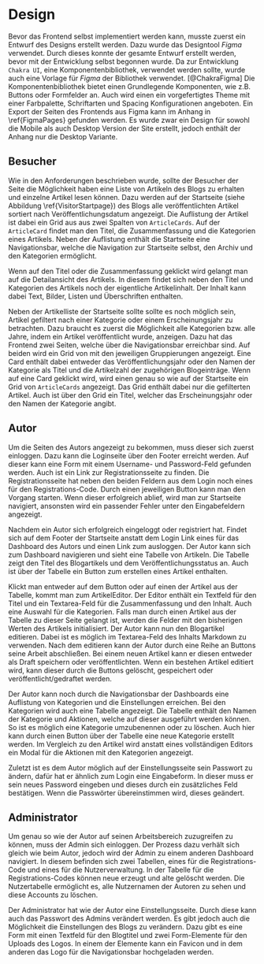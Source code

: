 # Design

Bevor das Frontend selbst implementiert werden kann, musste zuerst ein Entwurf
des Designs erstellt werden. Dazu wurde das Designtool _Figma_ verwendet.
Durch dieses konnte der gesamte Entwurf erstellt werden, bevor mit der Entwicklung
selbst begonnen wurde. Da zur Entwicklung `Chakra UI`, eine Komponentenbibliothek,
verwendet werden sollte, wurde auch eine Vorlage für _Figma_ der Bibliothek verwendet. [@ChakraFigma]
Die Komponentenbibliothek bietet einen Grundlegende Komponenten, wie z.B. Buttons oder Formfelder an.
Auch wird einen ein vorgefertigtes Theme mit einer Farbpalette, Schriftarten und Spacing Konfigurationen
angeboten. Ein Export der Seiten des Frontends aus Figma kann im Anhang in \ref{FigmaPages} gefunden werden.
Es wurde zwar ein Design für sowohl die Mobile als auch Desktop Version der Site erstellt, jedoch
enthält der Anhang nur die Desktop Variante.

## Besucher

Wie in den Anforderungen beschrieben wurde, sollte der Besucher der Seite die Möglichkeit haben
eine Liste von Artikeln des Blogs zu erhalten und einzelne Artikel lesen können. Dazu werden
auf der Startseite (siehe Abbildung \ref{VisitorStartpage}) des Blogs alle veröffentlichten Artikel sortiert nach Veröffentlichungsdatum
angezeigt. Die Auflistung der Artikel ist dabei ein Grid aus aus zwei Spalten von `ArticleCards`.
Auf der `ArticleCard` findet man den Titel, die Zusammenfassung und die Kategorien eines Artikels.
Neben der Auflistung enthält die Startseite eine Navigationsbar, welche die Navigation zur Startseite selbst,
den Archiv und den Kategorien ermöglicht.

Wenn auf den Titel oder die Zusammenfassung geklickt wird gelangt man auf die Detailansicht
des Artikels. In diesem findet sich neben den Titel und Kategorien des Artikels noch der eigentliche
Artikelinhalt. Der Inhalt kann dabei Text, Bilder, Listen und Überschriften enthalten.

Neben der Artikelliste der Startseite sollte sollte es noch möglich sein, Artikel gefiltert nach
einer Kategorie oder einem Erscheinungsjahr zu betrachten. Dazu braucht es zuerst die Möglichkeit
alle Kategorien bzw. alle Jahre, indem ein Artikel veröffentlicht wurde, anzeigen. Dazu hat das Frontend
zwei Seiten, welche über die Navigationsbar erreichbar sind. Auf beiden wird ein Grid von mit
den jeweiligen Gruppierungen angezeigt. Eine Card enthält dabei entweder das Veröffentlichungsjahr
oder den Namen der Kategorie als Titel und die Artikelzahl der zugehörigen Blogeinträge.
Wenn auf eine Card geklickt wird, wird einen genau so wie auf der Startseite ein Grid von
`ArticleCards` angezeigt. Das Grid enthält dabei nur die gefilterten Artikel. Auch ist über
den Grid ein Titel, welcher das Erscheinungsjahr oder den Namen der Kategorie angibt.

## Autor

Um die Seiten des Autors angezeigt zu bekommen, muss dieser sich zuerst einloggen. Dazu kann
die Loginseite über den Footer erreicht werden. Auf dieser kann eine Form mit einem Username-
und Password-Feld gefunden werden. Auch ist ein Link zur Registrationsseite zu finden.
Die Registrationsseite hat neben den beiden Feldern aus dem Login noch eines für den Registrations-Code.
Durch einen jeweiligen Button kann man den Vorgang starten. Wenn dieser erfolgreich ablief,
wird man zur Startseite navigiert, ansonsten wird ein passender Fehler unter den Eingabefeldern angezeigt.

Nachdem ein Autor sich erfolgreich eingeloggt oder registriert hat. Findet sich auf dem Footer der Startseite
anstatt dem Login Link eines für das Dashboard des Autors und einen Link zum ausloggen. Der Autor kann sich zum Dashboard
navigieren und sieht eine Tabelle von Artikeln. Die Tabelle zeigt den Titel des Blogartikels und dem Veröffentlichungsstatus an.
Auch ist über der Tabelle ein Button zum erstellen eines Artikel enthalten.

Klickt man entweder auf dem Button oder auf einen der Artikel aus der Tabelle, kommt man zum ArtikelEditor.
Der Editor enthält ein Textfeld für den Titel und ein Textarea-Feld für die Zusammenfassung und den Inhalt.
Auch eine Auswahl für die Kategorien. Falls man durch einen Artikel aus der Tabelle zu dieser Seite gelangt ist,
werden die Felder mit den bisherigen Werten des Artikels initialisiert. Der Autor kann nun den Blogartikel
editieren. Dabei ist es möglich im Textarea-Feld des Inhalts Markdown zu verwenden. Nach dem editieren
kann der Autor durch eine Reihe an Buttons seine Arbeit abschließen. Bei einem neuen Artikel kann er diesen
entweder als Draft speichern oder veröffentlichten. Wenn ein bestehen Artikel editiert wird, kann dieser
durch die Buttons gelöscht, gespeichert oder veröffentlicht/gedraftet werden.

Der Autor kann noch durch die Navigationsbar der Dashboards eine Auflistung von Kategorien und die Einstellungen
erreichen. Bei den Kategorien wird auch eine Tabelle angezeigt. Die Tabelle enthält den Namen der Kategorie und
Aktionen, welche auf dieser ausgeführt werden können. So ist es möglich eine Kategorie umzubenennen oder zu löschen.
Auch hier kann durch einen Button über der Tabelle eine neue Kategorie erstellt werden. Im Vergleich zu den
Artikel wird anstatt eines vollständigen Editors ein Modal für die Aktionen mit den Kategorien angezeigt.

Zuletzt ist es dem Autor möglich auf der Einstellungsseite sein Passwort zu ändern, dafür hat er ähnlich zum Login
eine Eingabeform. In dieser muss er sein neues Password eingeben und dieses durch ein zusätzliches Feld bestätigen.
Wenn die Passwörter übereinstimmen wird, dieses geändert.

## Administrator

Um genau so wie der Autor auf seinen Arbeitsbereich zuzugreifen zu können, muss der Admin sich einloggen.
Der Prozess dazu verhält sich gleich wie beim Autor, jedoch wird der Admin zu einem anderen Dashboard navigiert.
In diesem befinden sich zwei Tabellen, eines für die Registrations-Code und eines für die Nutzerverwaltung.
In der Tabelle für die Registrations-Codes können neue erzeugt und alte gelöscht werden. Die Nutzertabelle
ermöglicht es, alle Nutzernamen der Autoren zu sehen und diese Accounts zu löschen.

Der Administrator hat wie der Autor eine Einstellungsseite. Durch diese kann auch das Passwort des Admins verändert werden.
Es gibt jedoch auch die Möglichkeit die Einstellungen des Blogs zu verändern. Dazu gibt es eine Form
mit einen Textfeld für den Blogtitel und zwei Form-Elemente für den Uploads des Logos. In einem der Elemente
kann ein Favicon und in dem anderen das Logo für die Navigationsbar hochgeladen werden.
